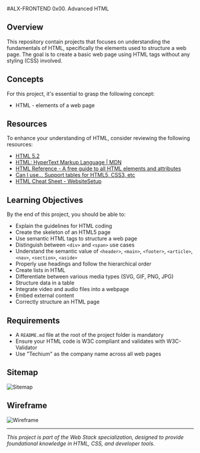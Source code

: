 #ALX-FRONTEND 
 0x00. Advanced HTML

## Overview

This repository contain projects that focuses on understanding the fundamentals of HTML, specifically the elements used to structure a web page. The goal is to create a basic web page using HTML tags without any styling (CSS) involved.

## Concepts

For this project, it's essential to grasp the following concept:
- HTML - elements of a web page

## Resources

To enhance your understanding of HTML, consider reviewing the following resources:
- [HTML 5.2](https://www.w3.org/TR/html52/)
- [HTML: HyperText Markup Language | MDN](https://developer.mozilla.org/en-US/docs/Web/HTML)
- [HTML Reference - A free guide to all HTML elements and attributes](https://htmlreference.io/)
- [Can I use… Support tables for HTML5, CSS3, etc](https://caniuse.com/)
- [HTML Cheat Sheet - WebsiteSetup](https://websitesetup.org/html5-cheat-sheet/)

## Learning Objectives

By the end of this project, you should be able to:
- Explain the guidelines for HTML coding
- Create the skeleton of an HTML5 page
- Use semantic HTML tags to structure a web page
- Distinguish between `<div>` and `<span>` use cases
- Understand the semantic value of `<header>`, `<main>`, `<footer>`, `<article>`, `<nav>`, `<section>`, `<aside>`
- Properly use headings and follow the hierarchical order
- Create lists in HTML
- Differentiate between various media types (SVG, GIF, PNG, JPG)
- Structure data in a table
- Integrate video and audio files into a webpage
- Embed external content
- Correctly structure an HTML page

## Requirements

- A `README.md` file at the root of the project folder is mandatory
- Ensure your HTML code is W3C compliant and validates with W3C-Validator
- Use "Techium" as the company name across all web pages

## Sitemap

![Sitemap](sitemap.png)

## Wireframe

![Wireframe](wireframe.png)

---

*This project is part of the Web Stack specialization, designed to provide foundational knowledge in HTML, CSS, and developer tools.*
